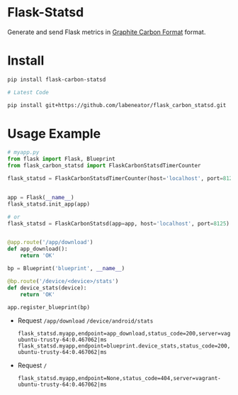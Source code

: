 # Flask-Statsd

Generate and send Flask metrics in [Graphite Carbon Format](https://github.com/influxdata/telegraf/tree/master/plugins/inputs/statsd#influx-statsd) format.


# Install
```bash
pip install flask-carbon-statsd

# Latest Code

pip install git+https://github.com/labeneator/flask_carbon_statsd.git
```


# Usage Example
```python
# myapp.py
from flask import Flask, Blueprint
from flask_carbon_statsd import FlaskCarbonStatsdTimerCounter

flask_statsd = FlaskCarbonStatsdTimerCounter(host='localhost', port=8125)


app = Flask(__name__)
flask_statsd.init_app(app)

# or
flask_statsd = FlaskCarbonStatsd(app=app, host='localhost', port=8125)


@app.route('/app/download')
def app_download():
    return 'OK'

bp = Blueprint('blueprint', __name__)

@bp.route('/device/<device>/stats')
def device_stats(device):
    return 'OK'

app.register_blueprint(bp)
```

* Request `/app/download` `/device/android/stats`

    ```
    flask_statsd.myapp,endpoint=app_download,status_code=200,server=vagrant-ubuntu-trusty-64:0.467062|ms
    flask_statsd.myapp,endpoint=blueprint.device_stats,status_code=200,server=vagrant-ubuntu-trusty-64:0.467062|ms
    ```

* Request `/`

    ```
    flask_statsd.myapp,endpoint=None,status_code=404,server=vagrant-ubuntu-trusty-64:0.467062|ms
    ```
